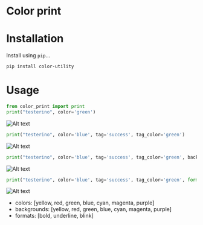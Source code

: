 # Color print

# Installation

Install using `pip`...

    pip install color-utility

# Usage

```python
from color_print import print
print("testerino", color='green')
```
![Alt text](/img/first.png?raw=true)
```python
print("testerino", color='blue', tag='success', tag_color='green')
```
![Alt text](/img/second.png?raw=true)
```python
print("testerino", color='blue', tag='success', tag_color='green', background='yellow')
```
![Alt text](/img/third.png?raw=true)
```python
print("testerino", color='blue', tag='success', tag_color='green', format='underline')
```
![Alt text](/img/four.png?raw=true)


* colors: [yellow, red, green, blue, cyan, magenta, purple]
* backgrounds: [yellow, red, green, blue, cyan, magenta, purple]
* formats: [bold, underline, blink]